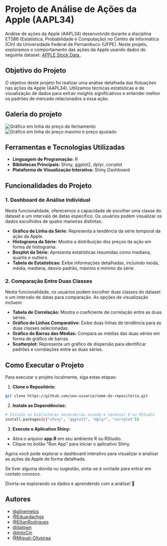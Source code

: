 # Projeto de Análise de Ações da Apple (AAPL34)
Análise de ações da Apple (AAPL34) desenvolvido durante a disciplina ET586 (Estatística, Probabilidade e Computação) no Centro de Informática (CIn) da Universidade Federal de Pernambuco (UFPE). Neste projeto, exploramos o comportamento das ações da Apple usando dados do seguinte dataset: [APPLE Stock Data
](https://www.kaggle.com/datasets/varpit94/apple-stock-data-updated-till-22jun2021).

## Objetivo do Projeto
O objetivo deste projeto foi realizar uma análise detalhada das flutuações nas ações da Apple (AAPL34). Utilizamos técnicas estatísticas e de visualização de dados para extrair insights significativos e entender melhor os padrões de mercado relacionados a essa ação.

## Galeria do projeto
![Gráfico em linha do preço de fechamento](imagens/exemplo.png)
![Gráfico em linha do preço maximo e preço ajustado](imagens/exemplo.png)

## Ferramentas e Tecnologias Utilizadas
- __Linguagem de Programação:__ R
- __Bibliotecas Principais:__ Shiny, ggplot2, dplyr, corrplot
- __Plataforma de Visualização Interativa:__ Shiny Dashboard

## Funcionalidades do Projeto
### 1. Dashboard de Análise Individual
Nesta funcionalidade, oferecemos a capacidade de escolher uma classe do dataset e um intervalo de datas específico. Os usuários podem visualizar os dados escolhidos de quatro maneiras distintas:

- __Gráfico de Linha da Série:__ Representa a tendência da série temporal da ação da Apple.
- __Histograma da Série:__ Mostra a distribuição dos preços da ação em forma de histograma.
- __Boxplot da Série:__ Apresenta estatísticas resumidas como mediana, quartis e outliers.
- __Tabela de Estatísticas:__ Exibe informações detalhadas, incluindo moda, média, mediana, desvio padrão, máximo e mínimo da série.  
### 2. Comparação Entre Duas Classes
Nesta funcionalidade, os usuários podem escolher duas classes do dataset e um intervalo de datas para comparação. As opções de visualização incluem:

- __Tabela de Correlação:__ Mostra o coeficiente de correlação entre as duas séries.
- __Gráfico de Linhas Comparativo:__ Exibe duas linhas de tendência para as duas classes selecionadas.
- __Gráfico de Barras das Médias:__ Compara as médias das duas séries em forma de gráfico de barras.
- __Scatterplot:__ Representa um gráfico de dispersão para identificar padrões e correlações entre as duas séries.
## Como Executar o Projeto
Para executar o projeto localmente, siga estas etapas:

1. __Clone o Repositório:__

```bash
git clone https://github.com/seu-usuario/nome-do-repositorio.git
```
2. __Instale as Dependências:__

```bash
# Instale as bibliotecas necessárias usando o terminal R ou RStudio
install.packages(c("shiny", "ggplot2", "dplyr", "corrplot"))
```
3. __Execute o Aplicativo Shiny:__

- Abra o arquivo __app.R__ em seu ambiente R ou RStudio.
- Clique no botão "Run App" para iniciar o aplicativo Shiny.

Agora você pode explorar o dashboard interativo para visualizar e analisar as ações da Apple de forma detalhada.

Se tiver alguma dúvida ou sugestão, sinta-se à vontade para entrar em contato conosco.

Divirta-se explorando os dados e aprendendo com a análise! 🚀

## Autores

- [@alinemelos](https://github.com/alinemelos)
- [@Eduardachgs](https://github.com/Eduardachgs)
- [@EllianRodrigues](https://github.com/EllianRodrigues)
- [@italown](https://github.com/italown)
- [@lmloCin](https://github.com/lmloCin)
- [@Miguel-Oliveiraa](https://github.com/Miguel-Oliveiraa)

